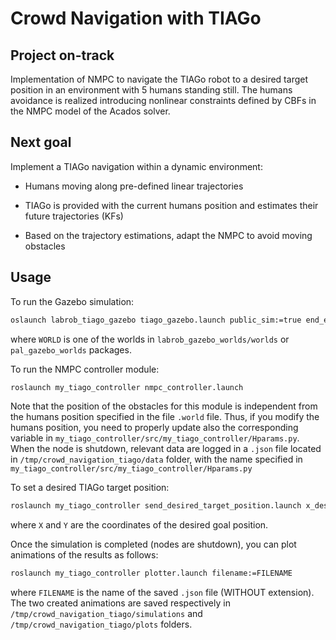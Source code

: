 # Crowd Navigation with TIAGo
## Project on-track
Implementation of NMPC to navigate the TIAGo robot to a desired target position in an environment with 5 humans standing still. The humans avoidance is realized introducing nonlinear constraints defined by CBFs in the NMPC model of the Acados solver. 
## Next goal
Implement a TIAGo navigation within a dynamic environment:

-   Humans moving along pre-defined linear trajectories

-   TIAGo is provided with the current humans position and estimates their future trajectories (KFs)

-   Based on the trajectory estimations, adapt the NMPC to avoid moving obstacles

## Usage
To run the Gazebo simulation:
```bash
oslaunch labrob_tiago_gazebo tiago_gazebo.launch public_sim:=true end_effector:=pal-gripper world:=WORLD
```
where `WORLD` is one of the worlds in `labrob_gazebo_worlds/worlds` or `pal_gazebo_worlds` packages.


To run the NMPC controller module:
```bash
roslaunch my_tiago_controller nmpc_controller.launch
```

Note that the position of the obstacles for this module is independent from the humans position specified in the file `.world` file. Thus, if you modify the humans position, you need to properly update also the corresponding variable in `my_tiago_controller/src/my_tiago_controller/Hparams.py`.
When the node is shutdown, relevant data are logged in a `.json` file located in `/tmp/crowd_navigation_tiago/data` folder, with the name specified in `my_tiago_controller/src/my_tiago_controller/Hparams.py`

To set a desired TIAGo target position:
```bash
roslaunch my_tiago_controller send_desired_target_position.launch x_des:=X y_des:=Y
```
where `X` and `Y` are the coordinates of the desired goal position.

Once the simulation is completed (nodes are shutdown), you can plot animations of the results as follows:
```bash
roslaunch my_tiago_controller plotter.launch filename:=FILENAME
```
where `FILENAME` is the name of the saved `.json` file (WITHOUT extension). The two created animations are saved respectively in `/tmp/crowd_navigation_tiago/simulations` and `/tmp/crowd_navigation_tiago/plots` folders.

